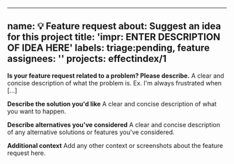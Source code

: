 <!--
SPDX-FileCopyrightText: 2023 froggie <incoming@frogg.ie>

SPDX-License-Identifier: OSL-3.0
-->

---
name: 💡 Feature request
about: Suggest an idea for this project
title: 'impr: ENTER DESCRIPTION OF IDEA HERE'
labels: triage:pending, feature
assignees: ''
projects: effectindex/1
---

**Is your feature request related to a problem? Please describe.**
A clear and concise description of what the problem is. Ex. I'm always frustrated when [...]

**Describe the solution you'd like**
A clear and concise description of what you want to happen.

**Describe alternatives you've considered**
A clear and concise description of any alternative solutions or features you've considered.

**Additional context**
Add any other context or screenshots about the feature request here.

